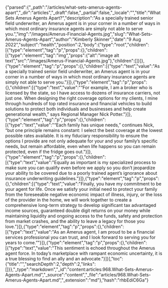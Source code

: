 {"parsed":{"_path":"/articles/what-sets-amerus-agents-apart","_dir":"articles","_draft":false,"_partial":false,"_locale":"","title":"What Sets Amerus Agents Apart?","description":"As a specially trained senior field underwriter, an Amerus agent is in your corner in a number of ways in which most ordinary insurance agents are simply not able to serve you.","img":"/images/Amerus-Financial-Agents.jpg","slug":"What-Sets-Amerus-Agents-Apart","author":"Kimberly Skinner","date":"9 Aug 2022","subject":"health","position":2,"body":{"type":"root","children":[{"type":"element","tag":"p","props":{},"children":[{"type":"element","tag":"img","props":{"alt":"image alt text","src":"/images/Amerus-Financial-Agents.jpg"},"children":[]}]},{"type":"element","tag":"p","props":{},"children":[{"type":"text","value":"As a specially trained senior field underwriter, an Amerus agent is in your corner in a number of ways in which most ordinary insurance agents are simply not able to serve you."}]},{"type":"element","tag":"p","props":{},"children":[{"type":"text","value":"“For example, I am a broker who is licensed by the state, so I have access to dozens of insurance carriers, not just one. When designing the right coverage options for my clients, I mine through hundreds of top rated insurance and financial vehicles to build solutions to protect both individuals and businesses and help create generational wealth,” says Regional Manager Nick Potter."}]},{"type":"element","tag":"p","props":{},"children":[{"type":"text","value":"“Each family has unique needs,” continues Nick, “but one principle remains constant: I select the best coverage at the lowest possible rates available. It is my fiduciary responsibility to ensure the options I provide are not only adequate for your and your family’s specific needs, but remain affordable, even when life happens so you can remain protected, even if the fridge goes out."}]},{"type":"element","tag":"p","props":{},"children":[{"type":"text","value":"Equally as important is my specialized process to make sure you can qualify even before we apply so you don’t jeopardize your ability to be covered due to a poorly trained agent’s ignorance about insurance underwriting guidelines."}]},{"type":"element","tag":"p","props":{},"children":[{"type":"text","value":"Finally, you have my commitment to be your agent for life. Once we satisfy your initial need to protect your family from the foreseeable negative economic impact of illness, injury, or the loss of the provider in the home, we will work together to create a comprehensive long-term strategy to develop significant tax advantaged income sources, guaranteed double digit returns on your money while maintaining liquidity and ongoing access to the funds, safety and protection from market crashes, and the ability to leave a legacy for those you love."}]},{"type":"element","tag":"p","props":{},"children":[{"type":"text","value":"As an Amerus agent, I am proud to be a financial services professional you can trust, and I look forward to serving you for years to come.”"}]},{"type":"element","tag":"p","props":{},"children":[{"type":"text","value":"This sentiment is echoed throughout the Amerus agent force. In today’s marketplace with rampant economic uncertainty, it is a true blessing to find an ally and an advocate."}]}],"toc":{"title":"","searchDepth":2,"depth":2,"links":[]}},"_type":"markdown","_id":"content:articles:968.What-Sets-Amerus-Agents-Apart.md","_source":"content","_file":"articles/968.What-Sets-Amerus-Agents-Apart.md","_extension":"md"},"hash":"rhbEdiC6Ga"}